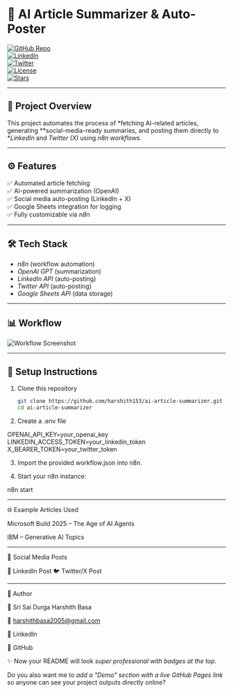 
# 🤖 AI Article Summarizer & Auto-Poster  

[![GitHub Repo](https://img.shields.io/badge/GitHub-harshith153-blue?logo=github)](https://github.com/harshith153)  
[![LinkedIn](https://img.shields.io/badge/LinkedIn-Harshith%20Basa-blue?logo=linkedin)](https://www.linkedin.com/in/sri-sai-durga-harshith-basa-b8a20724b)  
[![Twitter](https://img.shields.io/badge/Twitter-@Harshith153-blue?logo=twitter)](https://x.com/)  
[![License](https://img.shields.io/badge/License-MIT-green.svg)](LICENSE)  
[![Stars](https://img.shields.io/github/stars/harshith153/ai-article-summarizer?style=social)](https://github.com/harshith153/ai-article-summarizer/stargazers)  

---

## 📌 Project Overview
This project automates the process of *fetching AI-related articles, generating **social-media-ready summaries, and posting them directly to **LinkedIn* and *Twitter (X)* using *n8n workflows*.

---

## ⚙ Features
✅ Automated article fetching  
✅ AI-powered summarization (OpenAI)  
✅ Social media auto-posting (LinkedIn + X)  
✅ Google Sheets integration for logging  
✅ Fully customizable via *n8n*  

---

## 🛠 Tech Stack
- *n8n* (workflow automation)  
- *OpenAI GPT* (summarization)  
- *LinkedIn API* (auto-posting)  
- *Twitter API* (auto-posting)  
- *Google Sheets API* (data storage)  

---

## 📊 Workflow

![Workflow Screenshot](workflow.png)

---

## 🔑 Setup Instructions
1. Clone this repository  
   ```bash
   git clone https://github.com/harshith153/ai-article-summarizer.git
   cd ai-article-summarizer

2. Create a .env file

OPENAI_API_KEY=your_openai_key
LINKEDIN_ACCESS_TOKEN=your_linkedin_token
X_BEARER_TOKEN=your_twitter_token


3. Import the provided workflow.json into n8n.


4. Start your n8n instance:

n8n start




---

🌐 Example Articles Used

Microsoft Build 2025 – The Age of AI Agents

IBM – Generative AI Topics



---

📢 Social Media Posts

🔗 LinkedIn Post
🐦 Twitter/X Post


---

📌 Author

👤 Sri Sai Durga Harshith Basa

📧 harshithbasa2005@gmail.com

🔗 LinkedIn

🐙 GitHub






✨ Now your README will look *super professional with badges at the top*.  

Do you also want me to *add a "Demo" section with a live GitHub Pages link* so anyone can see your project outputs directly online?
